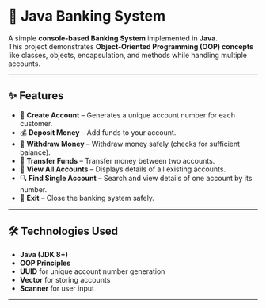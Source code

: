 # 🏦 Java Banking System

A simple **console-based Banking System** implemented in **Java**.  
This project demonstrates **Object-Oriented Programming (OOP) concepts** like classes, objects, encapsulation, and methods while handling multiple accounts.

---

## ✨ Features

- 👤 **Create Account** – Generates a unique account number for each customer.  
- 💰 **Deposit Money** – Add funds to your account.  
- 💸 **Withdraw Money** – Withdraw money safely (checks for sufficient balance).  
- 🔄 **Transfer Funds** – Transfer money between two accounts.  
- 📜 **View All Accounts** – Displays details of all existing accounts.  
- 🔍 **Find Single Account** – Search and view details of one account by its number.  
- 🚪 **Exit** – Close the banking system safely.  

---

## 🛠️ Technologies Used

- **Java (JDK 8+)**
- **OOP Principles**
- **UUID** for unique account number generation
- **Vector** for storing accounts
- **Scanner** for user input

---
